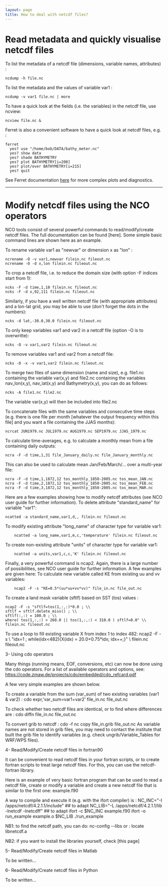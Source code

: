 ```yaml
---
layout: page
title: How to deal with netcdf files?
---
```


# Read metadata and quickly visualise netcdf files

To list the metadata of a netcdf file (dimensions, variable names, attributes) :
```shell
ncdump -h file.nc
```

To list the metadata and the values of variable var1 :
```shell
ncdump -v var1 file.nc | more
```

To have a quick look at the fields (i.e. the variables) in the netcdf file, use ncview:
```shell
ncview file.nc &
```

Ferret is also a convenient software to have a quick look at netcdf files, e.g. :
```shell
ferret
  yes? use "/home/bob/DATA/bathy_meter.nc"
  yes? show data
  yes? shade BATHYMETRY
  yes? plot BATHYMETRY[i=200]
  yes? plot/over BATHYMETRY[i=215]
  yes? quit
```

See Ferret documentation [here](http://ferret.pmel.noaa.gov/Ferret/documentation/users-guide) for more complex plots and diagnostics.

---

# Modify netcdf files using the NCO operators

NCO tools consist of several powerful commands to read/modify/create netcdf files. The full documentation can be found [here]. Some simple basic command lines are shown here as an example.

To rename variable var1 as "newvar" or dimension x as "lon" :
```shell
ncrename -O -v var1,newvar filein.nc fileout.nc
ncrename -O -d x,lon filein.nc fileout.nc
```

To crop a netcdf file, i.e. to reduce the domain size (with option -F indices start from 1):
```shell
ncks -F -d time,1,10 filein.nc fileout.nc
ncks -F -d x,92,111 filein.nc fileout.nc
```

Similarly, if you have a well written netcdf file (with appropriate attributes) and a lon-lat grid, you may be able to use (don't forget the dots in the numbers):
```shell
ncks -d lat,-30.0,30.0 filein.nc fileout.nc
```

To only keep variables var1 and var2 in a netcdf file (option -O is to overwritte):
```shell
ncks -O -v var1,var2 filein.nc fileout.nc
```

To remove variables var1 and var2 from a netcdf file:
```shell
ncks -O -x -v var1,var2 filein.nc fileout.nc
```

To merge two files of same dimension (name and size), e.g. file1.nc containing the variable var(x,y) and file2.nc containing the variables nav_lon(x,y), nav_lat(x,y) and Bathymetry(x,y), you can do as follows:
```shell
ncks -A file1.nc file2.nc
```
The variable var(x,y) will then be included into file2.nc 

To concatenate files with the same variables and consecutive time steps (e.g. there is one file per month [whatever the output frequency within this file] and you want a file containing the JJAS months):
```shell
ncrcat JUN1979.nc JUL1979.nc AUG1979.nc SEP1979.nc JJAS_1979.nc  
```

To calculate time-averages, e.g. to calculate a monthly mean from a file containing daily outputs:
```shell
ncra -F -d time,1,31 file_January_daily.nc file_January_monthly.nc
```
This can also be used to calculate mean Jan/Feb/March/... over a multi-year file:
```shell
ncra -F -d time,1,1872,12 tos_monthly_1850-2005.nc tos_mean_JAN.nc
ncra -F -d time,2,1872,12 tos_monthly_1850-2005.nc tos_mean_FEB.nc
ncra -F -d time,3,1872,12 tos_monthly_1850-2005.nc tos_mean_MAR.nc
```

Here are a few examples showing how to modify netcdf attributes (see NCO user guide for further information). 
To delete attribute "standard_name" for variable "var1":
```shell
ncatted -a standard_name,var1,d,, filein.nc fileout.nc
```

To modify existing attribute "long_name" of character type for variable var1:
```shell
    ncatted -a long_name,var1,m,c,'temperature' filein.nc fileout.nc
```
To create non-existing attribute "units" of character type for variable var1:
```shell
    ncatted -a units,var1,c,c,'K' filein.nc fileout.nc
```

Finally, a very powerful command is ncap2. Again, there is a large number of possibilities, see NCO user guide for further information. A few examples are given here: 
To calculate new variable called KE from existing uu and vv variables:
```shell
    ncap2 -F -s "KE=0.5*(uu*uu+vv*vv)" file_in.nc file_out.nc
```
To create a land mask variable (sftlf) based on SST (tos) values : 
```shell
ncap2 -F -s "sftlf=tos(1,:,:)*0.0 ; \\
sftlf = sftlf.delete_miss() ; \\
sftlf(:,:) = 100.0 ; \\
where( tos(1,:,:) > 260.0 || tos(1,:,:) < 310.0 ) sftlf=0.0" \\
filein.nc fileout.nc
```
To use a loop to fill existing variable X from index 1 to index 482:
    ncap2 -F -s \\
"idx=1 ; while(idx<482){X(idx) = 20.0+0.75*idx; idx++;}" \\
filein.nc fileout.nc


3- Using cdo operators

Many things (running means, EOF, conversions, etc) can now be done using the cdo operators. For a list of available operators and options, see:
https://code.zmaw.de/projects/cdo/embedded/cdo_refcard.pdf

A few very simple examples are shown below.

To create a variable from the sum (var_sum) of two existing variables (var1 & var2) :
    cdo expr,'var_sum=var1+var2' file_in.nc file_out.nc

To check whether two netcdf files are identical, or to find where differences are :
    cdo diffn file_in.nc file_out.nc

To convert grib to netcdf :
    cdo -f nc copy file_in.grib file_out.nc
As variable names are not stored in grib files, you may need to contact the institute that built the grib file to identify variables (e.g. check ungrib/Variable_Tables for WRF/WPS files).


4- Read/Modify/Create netcdf files in fortran90

It can be convenient to read netcdf files in your fortran scripts, or to create fortran scripts to treat large netcdf files. For this, you can use the netcdf-fortran library.

Here is an example of very basic fortran program that can be used to read a netcdf file, create or modify a variable and create a new netcdf file that is similar to the first one:
                                                    example.f90

A way to compile and execute it (e.g. with the ifort compiler) is :
    NC_INC="-I /apps/netcdf/4.2.1.1/include"  ## to adapt
    NC_LIB="-L /apps/netcdf/4.2.1.1/lib -lnetcdf -lnetcdff" ## to adapt
    ifort -c $NC_INC example.f90
    ifort -o run_example example.o $NC_LIB
    ./run_example

NB1: to find the netcdf path, you can do: 
nc-config --libs
or :
locate libnetcdf.a

NB2: if you want to install the libraries yourself, check [this page]

5- Read/Modify/Create netcdf files in Matlab

To be written...


6- Read/Modify/Create netcdf files in Python

To be written...



